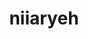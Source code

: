 ---
title: 'niiaryeh'
description: 'nii aryeh > work'
projects: [
	{
		title: 'Cassette',
		url: 'https://cassette.productions',
		github: false,
		photo: '/projects/cassette.png',
		description: 'Cassette, a media production collective based in Ghana.',
		stack: ['Tailwind', 'Nuxt 3']
	},
	{
		title: 'Blackband',
		url: 'https://blackband.vercel.app',
		github: true,
		githuburl: 'https://github.com/dcln00/blackband',
		photo: '/projects/blackband.png',
		description: 'Our dynamic platform connects individuals and enterprises to strategic partnerships, travel, and lifestyle experiences to learn more about Africa.Our experts, including travel planners, cultural ambassadors, and local guides, curate premium cultural experiences connecting African diaspora travelers with authentic African cultural experiences.',
		stack: ['Nuxt 3', 'Supabase', 'Typescript', 'Wordpress API']
	},
	{
		title: 'The Creative Inc',
		url: 'https://thecreativeinc.agency/',
		github: false,
		photo: '/projects/tci.png',
		description: 'The creative inc was established primarily to foster collaboration among fresh and developing talents. The intention was and still is; Seeking out new voices to amplify African creativity.',
		stack: ['Wordpress', 'HTML', 'CSS']
	},
	{
		title: 'Contacts',
		url: 'https://contacts.niiaryeh.com/',
		github: true,
		githuburl: 'https://github.com/dcln00/contacts',
		photo: '/projects/contacts.png',
		description: 'Contacts app developed using react fundamentals including hooks, components and conditional rendering + vite. Contacts are saved in local storage.',
		stack: ['React', 'JS', 'Bootstrap', 'Supabase']
	},
	{
		title: 'Streamlab',
		url: 'https://streamlab.niiaryeh.com/',
		github: true,
		githuburl: 'https://github.com/dcln00/streamlab',
		photo: '/projects/streamlab.png',
		description: 'Working with APIs. Movie database app built with nuxt 3 + typescript. Powered with the TMdB API.',
		stack: ['Nuxt 3', 'JS', 'Bootstrap', 'API']
	},
	{
		title: 'Eisenlegal',
		url: 'https://eisenlegal.vercel.app/',
		github: true,
		githuburl: 'https://github.com/dcln00/eisenlegal',
		photo: '/projects/eisenlegal.jpg',
		description: 'Eisenlegal. Landing page template designed with legal firms in mind. nuxt pwa with sanity.',
		stack: ['Nuxt 2', 'JS', 'Bootstrap', 'Sanity']
	},
	{
		title: 'Themeaduane',
		url: 'https://themeaduane.vercel.app/',
		github: true,
		githuburl: 'https://github.com/dcln00/themeaduane',
		photo: '/projects/aduane.png',
		description: 'Aduane. Restaurant inspired landing page template designed and developed with vue 3.',
		stack: ['Vue', 'JS', 'Bootstrap']
	},
]
---